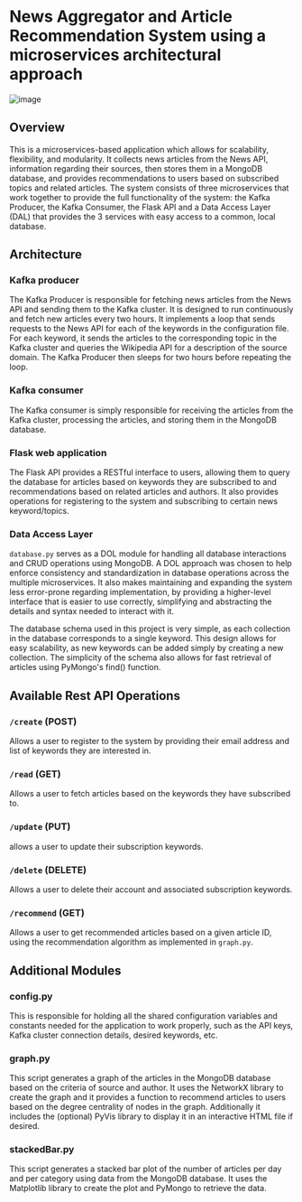 # News Aggregator and Article Recommendation System using a microservices architectural approach

![image](https://user-images.githubusercontent.com/39009079/224078951-9341cd46-e3f2-4578-8d2d-9594cf2032b7.png)

## Overview

This is a microservices-based application which allows for scalability, flexibility, and modularity. It collects news articles from the News API, information regarding their sources, then stores them in a MongoDB database, and provides recommendations to users based on subscribed topics and related articles. The system consists of three microservices that work together to provide the full functionality of the system: the Kafka Producer, the Kafka Consumer, the Flask API and a Data Access Layer (DAL) that provides the 3 services with easy access to a common, local database.

## Architecture

### Kafka producer
The Kafka Producer is responsible for fetching news articles from the News API and sending them to the Kafka cluster. It is designed to run continuously and fetch new articles every two hours. It implements a loop that sends requests to the News API for each of the keywords in the configuration file. For each keyword, it sends the articles to the corresponding topic in the Kafka cluster and queries the Wikipedia API for a description of the source domain. The Kafka Producer then sleeps for two hours before repeating the loop.

### Kafka consumer
The Kafka consumer is simply responsible for receiving the articles from the Kafka cluster, processing the articles, and storing them in the MongoDB database.

### Flask web application
The Flask API provides a RESTful interface to users, allowing them to query the database for articles based on keywords they are subscribed to and recommendations based on related articles and authors. It also provides operations for registering to the system and subscribing to certain news keyword/topics.

### Data Access Layer
`database.py` serves as a DOL module for handling all database interactions and CRUD operations using MongoDB. A DOL approach was chosen to help enforce consistency and standardization in database operations across the multiple microservices. It also makes maintaining and expanding the system less error-prone regarding implementation, by providing a higher-level interface that is easier to use correctly, simplifying and abstracting the details and syntax needed to interact with it.

The database schema used in this project is very simple, as each collection in the database corresponds to a single keyword. This design allows for easy scalability, as new keywords can be added simply by creating a new collection. The simplicity of the schema also allows for fast retrieval of articles using PyMongo's find() function.

## Available Rest API Operations
### `/create` (POST)
Allows a user to register to the system by providing their email address and list of keywords they are interested in.
### `/read` (GET)
Allows a user to fetch articles based on the keywords they have subscribed to.
### `/update` (PUT)
allows a user to update their subscription keywords.
### `/delete` (DELETE)
Allows a user to delete their account and associated subscription keywords.
### `/recommend` (GET)
Allows a user to get recommended articles based on a given article ID, using the recommendation algorithm as implemented in `graph.py`.

## Additional Modules

### config.py
This is responsible for holding all the shared configuration variables and constants needed for the application to work properly, such as the API keys, Kafka cluster connection details, desired keywords, etc.

### graph.py
This script generates a graph of the articles in the MongoDB database based on the criteria of source and author. It uses the NetworkX library to create the graph and it provides a function to recommend articles to users based on the degree centrality of nodes in the graph. Additionally it includes the (optional) PyVis library to display it in an interactive HTML file if desired.

### stackedBar.py
This script generates a stacked bar plot of the number of articles per day and per category using data from the MongoDB database. It uses the Matplotlib library to create the plot and PyMongo to retrieve the data.
